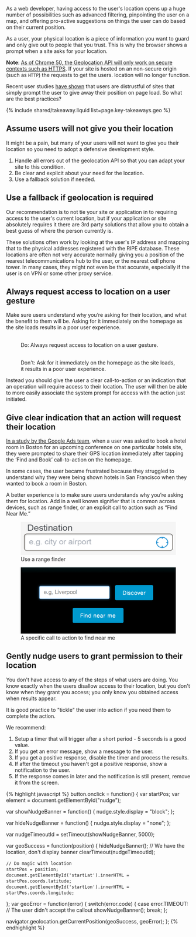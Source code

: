 


<p class="intro">
  As a web developer, having access to the user's location opens up a huge number of possibilities such as advanced filtering, pinpointing the user on a map, and offering pro-active suggestions on things the user can do based on their current position.
</p>

As a user, your physical location is a piece of information you want to
guard and only give out to people that you trust.  This is why the browser
shows a prompt when a site asks for your location.

**Note**: [As of Chrome 50, the Geolocation API will only work on secure contexts such as HTTPS](/web/updates/2016/04/geolocation-on-secure-contexts-only).
If your site is hosted on an non-secure origin (such as `HTTP`) the requests to get the users.
location will no longer function.



Recent user studies <a href="http://static.googleusercontent.com/media/www.google.com/en/us/intl/ALL_ALL/think/multiscreen/pdf/multi-screen-moblie-whitepaper_research-studies.pdf">have shown</a> that
users are distrustful of sites that simply prompt the user to give away their
position on page load. So what are the best practices?

{% include shared/takeaway.liquid list=page.key-takeaways.geo %}

## Assume users will not give you their location

It might be a pain, but many of your users will not want to give you their
location so you need to adopt a defensive development style.

1.  Handle all errors out of the geolocation API so that you can adapt your
    site to this condition.
2.  Be clear and explicit about your need for the location.
3.  Use a fallback solution if needed.

## Use a fallback if geolocation is required

Our recommendation is to not tie your site or application in to requiring
access to the user's current location, but  if your application or site
absolutely requires it there are 3rd party solutions that allow you to obtain
a best guess of where the person currently is.

These solutions often work by looking at the user's IP address and mapping that
to the physical addresses registered with the RIPE database.  These locations
are often not very accurate normally giving you a position of the nearest
telecommunications hub to the user, or the nearest cell phone tower.  In many
cases, they might not even be that accurate, especially if the user is on VPN
or some other proxy service.

## Always request access to location on a user gesture

Make sure users understand why you’re asking for their location, and what
the benefit to them will be.  Asking for it immediately on the homepage as 
the site loads results in a poor user experience.

<div class="mdl-grid">
  <figure class="mdl-cell mdl-cell--6-col">
    <img src="images/sw-navigation-good.png" srcset="images/sw-navigation-good.png 1x, images/sw-navigation-good-2x.png 2x" alt="">
    <figcaption class="wf-figcaption-good">Do: Always request access to location on a user gesture.</figcaption>
  </figure>
  <figure class="mdl-cell mdl-cell--6-col">
    <img src="images/sw-navigation-bad.png" srcset="images/sw-navigation-bad.png 1x, images/sw-navigation-bad-2x.png 2x" alt="">
    <figcaption class="wf-figcaption-bad">Don't: Ask for it immediately on the homepage as the site loads, it results in a poor user experience.</figcaption>
  </figure>
</div>

Instead you should give the user a clear call-to-action or an indication that
an operation will require access to their location.  The user will then be able
to more easily associate the system prompt for access with the action
just initiated.

## Give clear indication that an action will request their location

<a href="http://static.googleusercontent.com/media/www.google.com/en/us/intl/ALL_ALL/think/multiscreen/pdf/multi-screen-moblie-whitepaper_research-studies.pdf">In a study by the Google Ads team</a>, when a user was asked to book a hotel room in Boston for an upcoming conference on one particular hotels site, they were prompted to share their GPS location immediately after tapping the ‘Find and Book’ call-to-action on the homepage.

In some cases, the user became frustrated because they struggled to understand why
they were being shown hotels in San Francisco when they wanted to book a room in
Boston.

A better experience is to make sure users understands why you’re asking
them for location. Add in a well known signifier that is common across
devices, such as range finder, or an explicit call to action such as 
“Find Near Me.”

<div class="mdl-grid">
  <figure class="mdl-cell mdl-cell--6-col">
    <img src="images/indication.png">
    <figcaption>Use a range finder</figcaption>
  </figure>
  <figure class="mdl-cell mdl-cell--6-col">
    <img src="images/nearme.png">
    <figcaption>A specific call to action to find near me</figcaption>
  </figure>
</div>

## Gently nudge users to grant permission to their location

You don't have access to any of the steps of what users are doing.  You know exactly
when the users disallow access to their location, but you don't know
when they grant you access; you only know you obtained access when results appear.

It is good practice to "tickle" the user into action if you need them to complete the action.

We recommend: 

1.  Setup a timer that will trigger after a short period - 5 seconds is a good value.
2.  If you get an error message, show a message to the user.
3.  If you get a positive response, disable the timer and process the results.
4.  If after the timeout you haven't got a positive response, show a notification to the user.
5.  If the response comes in later and the notification is still present, remove it from the screen.

{% highlight javascript %}
button.onclick = function() {
  var startPos;
  var element = document.getElementById("nudge");

  var showNudgeBanner = function() {
    nudge.style.display = "block";
  };

  var hideNudgeBanner = function() {
    nudge.style.display = "none";
  };

  var nudgeTimeoutId = setTimeout(showNudgeBanner, 5000);

  var geoSuccess = function(position) {
    hideNudgeBanner();
    // We have the location, don't display banner
    clearTimeout(nudgeTimeoutId); 

    // Do magic with location
    startPos = position;
    document.getElementById('startLat').innerHTML = startPos.coords.latitude;
    document.getElementById('startLon').innerHTML = startPos.coords.longitude;
  };
  var geoError = function(error) {
    switch(error.code) {
      case error.TIMEOUT:
        // The user didn't accept the callout
        showNudgeBanner();
        break;
  };

  navigator.geolocation.getCurrentPosition(geoSuccess, geoError);
};
{% endhighlight %}




